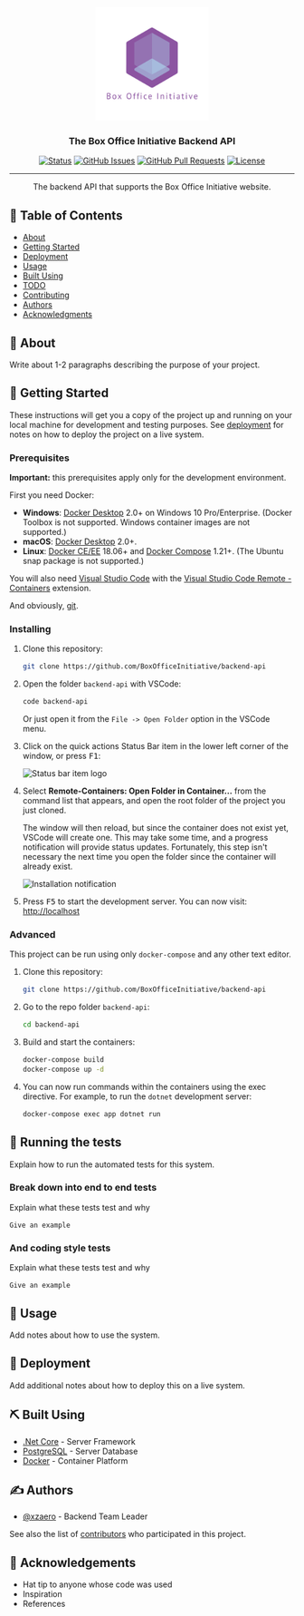<p align="center">
  <a href="" rel="noopener">
 <img width=200px height=200px src="docs/logo_transparent.png" alt="Project logo"></a>
</p>

<h3 align="center">The Box Office Initiative Backend API</h3>

<div align="center">

  [![Status](https://img.shields.io/badge/status-active-success.svg)]()
  [![GitHub Issues](https://img.shields.io/github/issues/BoxOfficeInitiative/backend-api.svg)](https://github.com/BoxOfficeInitiative/backend-api/issues)
  [![GitHub Pull Requests](https://img.shields.io/github/issues-pr/BoxOfficeInitiative/backend-api.svg)](https://github.com/BoxOfficeInitiative/backend-api/pulls)
  [![License](https://img.shields.io/github/license/BoxOfficeInitiative/backend-api.svg)](/LICENSE)

</div>

---

<p align="center"> The backend API that supports the Box Office Initiative website.
    <br>
</p>

## 📝 Table of Contents
- [About](#about)
- [Getting Started](#getting_started)
- [Deployment](#deployment)
- [Usage](#usage)
- [Built Using](#built_using)
- [TODO](../TODO.md)
- [Contributing](../CONTRIBUTING.md)
- [Authors](#authors)
- [Acknowledgments](#acknowledgement)

## 🧐 About <a name = "about"></a>
Write about 1-2 paragraphs describing the purpose of your project.

## 🏁 Getting Started <a name = "getting_started"></a>
These instructions will get you a copy of the project up and running on your local machine for development and testing purposes. See [deployment](#deployment) for notes on how to deploy the project on a live system.

### Prerequisites

**Important:** this prerequisites apply only for the development environment.

First you need Docker:
* **Windows**: [Docker Desktop](https://www.docker.com/products/docker-desktop) 2.0+ on Windows 10 Pro/Enterprise. (Docker Toolbox is not supported. Windows container images are not supported.)
* **macOS**: [Docker Desktop](https://www.docker.com/products/docker-desktop) 2.0+.
* **Linux**: [Docker CE/EE](https://docs.docker.com/install/#supported-platforms) 18.06+ and [Docker Compose](https://docs.docker.com/compose/install) 1.21+. (The Ubuntu snap package is not supported.)

You will also need [Visual Studio Code](https://code.visualstudio.com/) with the [Visual Studio Code Remote - Containers](https://marketplace.visualstudio.com/items?itemName=ms-vscode-remote.remote-containers) extension.

And obviously, [git](https://git-scm.com/downloads).

### Installing
1. Clone this repository:

    ```bash
    git clone https://github.com/BoxOfficeInitiative/backend-api
    ```

2. Open the folder `backend-api` with VSCode:

    ```bash
    code backend-api
    ```
    Or just open it from the `File -> Open Folder` option in the VSCode menu.

3. Click on the quick actions Status Bar item in the lower left corner of the window, or press <kbd>F1</kbd>:

    <img src="https://code.visualstudio.com/assets/docs/remote/common/remote-dev-status-bar.png" alt="Status bar item logo"></a>

4. Select **Remote-Containers: Open Folder in Container...** from the command list that appears, and open the root folder of the project you just cloned.

    The window will then reload, but since the container does not exist yet, VSCode will create one. This may take some time, and a progress notification will provide status updates. Fortunately, this step isn't necessary the next time you open the folder since the container will already exist.

    <img src="https://code.visualstudio.com/assets/docs/remote/containers/dev-container-progress.png" alt="Installation notification"></a>

5. Press <kbd>F5</kbd> to start the development server. You can now visit: [http://localhost](http://localhost)

### Advanced

This project can be run using only `docker-compose` and any other text editor.

1. Clone this repository:

    ```bash
    git clone https://github.com/BoxOfficeInitiative/backend-api
    ```

2. Go to the repo folder `backend-api`:

    ```bash
    cd backend-api
    ```

3. Build and start the containers:

    ```bash
    docker-compose build
    docker-compose up -d
    ```

4. You can now run commands within the containers using the exec directive. For example, to run the `dotnet` development server:

    ```bash
    docker-compose exec app dotnet run
    ```


## 🔧 Running the tests <a name = "tests"></a>
Explain how to run the automated tests for this system.

### Break down into end to end tests
Explain what these tests test and why

```
Give an example
```

### And coding style tests
Explain what these tests test and why

```
Give an example
```

## 🎈 Usage <a name="usage"></a>
Add notes about how to use the system.

## 🚀 Deployment <a name = "deployment"></a>
Add additional notes about how to deploy this on a live system.

## ⛏️ Built Using <a name = "built_using"></a>
- [.Net Core](https://dotnet.microsoft.com/download) - Server Framework
- [PostgreSQL](https://www.postgresql.org/) - Server Database
- [Docker](https://www.docker.com/) - Container Platform

## ✍️ Authors <a name = "authors"></a>
- [@xzaero](https://github.com/xzaero) - Backend Team Leader

See also the list of [contributors](https://github.com/BoxOfficeInitiative/backend-api/contributors) who participated in this project.

## 🎉 Acknowledgements <a name = "acknowledgement"></a>
- Hat tip to anyone whose code was used
- Inspiration
- References
